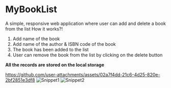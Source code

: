 # MyBookList
A simple, responsive web application where user can add and delete a book from the list
How it works?!
  1. Add name of the book
  2. Add name of the author & ISBN code of the book
  3. The book has been added to the list
  4. User can remove the book from the list by clicking on the delete button

**All the records are stored on the local storage**

https://github.com/user-attachments/assets/02a7f4dd-21c6-4d25-820e-2bf2851e3df8
![Snippet1](https://github.com/user-attachments/assets/55ad0d8d-1ca3-49d2-9b75-792f00ea3060)
![Snippet2](https://github.com/user-attachments/assets/bd2157ae-eca1-4217-af2c-bfec03e09e3f)

